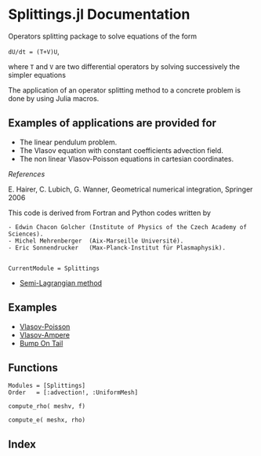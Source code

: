 # Splittings.jl Documentation

Operators splitting package to solve equations of the form 

`` dU/dt = (T+V)U ``,

where ``T`` and  ``V`` are two differential operators by solving successively the simpler
equations

The application of an operator splitting method to a concrete problem is done
by using Julia macros.

## Examples of applications are provided for

 - The linear pendulum problem.
 - The Vlasov equation with constant coefficients advection field.
 - The non linear Vlasov-Poisson equations in cartesian coordinates.

*References*

E. Hairer, C. Lubich, G. Wanner, Geometrical numerical integration, Springer 2006

This code is derived from Fortran and Python codes written by 

    - Edwin Chacon Golcher (Institute of Physics of the Czech Academy of Sciences).
    - Michel Mehrenberger  (Aix-Marseille Université).
    - Eric Sonnendrucker   (Max-Planck-Institut für Plasmaphysik).

```@contents
```

```@meta
CurrentModule = Splittings
```

- [Semi-Lagrangian method](@ref)

## Examples

  * [Vlasov-Poisson](@ref)
  * [Vlasov-Ampere](@ref)
  * [Bump On Tail](@ref)

## Functions

```@autodocs
Modules = [Splittings]
Order   = [:advection!, :UniformMesh]
```

```@docs
compute_rho( meshv, f)
```

```@docs
compute_e( meshx, rho)
```

## Index

```@index
```
